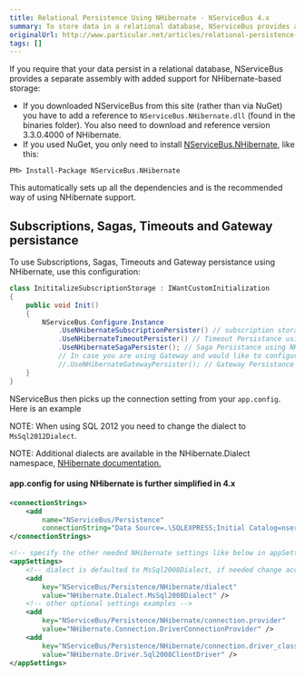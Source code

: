 ```yaml
---
title: Relational Persistence Using NHibernate - NServiceBus 4.x
summary: To store data in a relational database, NServiceBus provides a separate assembly with support for NHibernate-based storage.
originalUrl: http://www.particular.net/articles/relational-persistence-using-nhibernate---nservicebus-4.x
tags: []
---
```


If you require that your data persist in a relational database, NServiceBus provides a separate assembly with added support for NHibernate-based storage:

-   If you downloaded NServiceBus from this site (rather than via NuGet) you have to add a reference to `NServiceBus.NHibernate.dll` (found in the binaries folder). You also need to download and reference version 3.3.0.4000 of NHibernate.
-   If you used NuGet, you only need to install [NServiceBus.NHibernate](https://www.nuget.org/packages/NServiceBus.NHibernate), like this:

```
PM> Install-Package NServiceBus.NHibernate
```
This automatically sets up all the dependencies and is the recommended way of using NHibernate support.


Subscriptions, Sagas, Timeouts and Gateway persistance
------------------------------------------------------

To use Subscriptions, Sagas, Timeouts and Gateway persistance using NHibernate, use this configuration:

```C#
class InititalizeSubscriptionStorage : IWantCustomInitialization
{
    public void Init()
    {
        NServiceBus.Configure.Instance
            .UseNHibernateSubscriptionPersister() // subscription storage using NHibernate
            .UseNHibernateTimeoutPersister() // Timeout Persistance using NHibernate
            .UseNHibernateSagaPersister(); // Saga Persistance using NHibernate
            // In case you are using Gateway and would like to configure the persistence, also do the below:
            //.UseNHibernateGatewayPersister(); // Gateway Persistance using NHibernate
    }
}
```

NServiceBus then picks up the connection setting from your `app.config`. Here is an example


NOTE: When using SQL 2012 you need to change the dialect to `MsSql2012Dialect`.

NOTE: Additional dialects are available in the NHibernate.Dialect namespace, [NHibernate documentation.](http://nhforge.org/doc/nh/en/index.html#configuration-xmlconfig)

#### app.config for using NHibernate is further simplified in 4.x

```XML
<connectionStrings>
    <add 
        name="NServiceBus/Persistence" 
        connectionString="Data Source=.\SQLEXPRESS;Initial Catalog=nservicebus;Integrated Security=True"/>
</connectionStrings>    

<!-- specify the other needed NHibernate settings like below in appSettings:-->
<appSettings>
    <!-- dialect is defaulted to MsSql2008Dialect, if needed change accordingly -->
    <add 
        key="NServiceBus/Persistence/NHibernate/dialect" 
        value="NHibernate.Dialect.MsSql2008Dialect" />
    <!-- other optional settings examples -->
    <add 
        key="NServiceBus/Persistence/NHibernate/connection.provider"
        value="NHibernate.Connection.DriverConnectionProvider" />
    <add 
        key="NServiceBus/Persistence/NHibernate/connection.driver_class" 
        value="NHibernate.Driver.Sql2008ClientDriver" />
</appSettings>
```





